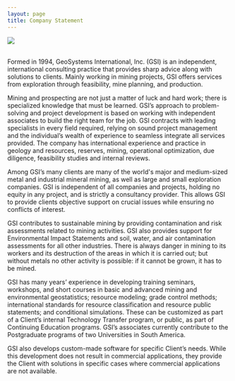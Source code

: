 ```yaml
---
layout: page
title: Company Statement
---
```


<div class="container">
    <div class="row">
        <div class="col-lg-6 col-lg-offset-3">
            <img class="img-center img-responsive" src="{{site.baseurl}}/img/brand.png">
        </div>
    </div>
</div>
<br>

Formed in 1994, GeoSystems International, Inc. (GSI) is an independent, international consulting
practice that provides sharp advice along with solutions to clients. Mainly working in mining projects,
GSI offers services from exploration through feasibility, mine planning, and production.


Mining and prospecting are not just a matter of luck and hard work; there is specialized knowledge
that must be learned. GSI’s approach to problem-solving and project development is based on
working with independent associates to build the right team for the job. GSI contracts with leading
specialists in every field required, relying on sound project management and the individual’s wealth
of experience to seamless integrate all services provided. The company has international experience
and practice in geology and resources, reserves, mining, operational optimization, due diligence,
feasibility studies and internal reviews.


Among GSI’s many clients are many of the world&#39;s major and medium-sized metal and industrial
mineral mining, as well as large and small exploration companies. GSI is independent of all
companies and projects, holding no equity in any project, and is strictly a consultancy provider. This
allows GSI to provide clients objective support on crucial issues while ensuring no conflicts of
interest.


GSI contributes to sustainable mining by providing contamination and risk assessments related to
mining activities. GSI also provides support for Environmental Impact Statements and soil, water, and
air contamination assessments for all other industries. There is always danger in mining to its workers
and its destruction of the areas in which it is carried out; but without metals no other activity is
possible: if it cannot be grown, it has to be mined.


GSI has many years’ experience in developing training seminars, workshops, and short courses in
basic and advanced mining and environmental geostatistics; resource modeling; grade control
methods; international standards for resource classification and resource public statements; and
conditional simulations. These can be customized as part of a Client’s internal Technology Transfer
program, or public, as part of Continuing Education programs. GSI’s associates currently contribute
to the Postgraduate programs of two Universities in South America.


GSI also develops custom-made software for specific Client’s needs. While this development does not
result in commercial applications, they provide the Client with solutions in specific cases where
commercial applications are not available.